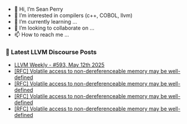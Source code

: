 - 👋 Hi, I’m Sean Perry
- 👀 I’m interested in compilers (c++, COBOL, llvm)
- 🌱 I’m currently learning ...
- 💞️ I’m looking to collaborate on ...
- 📫 How to reach me ...

<!---
s66perry/s66perry is a ✨ special ✨ repository because its `README.md` (this file) appears on your GitHub profile.
You can click the Preview link to take a look at your changes.
--->
### 📕 Latest LLVM Discourse Posts

<!-- DISCOURSE-LLVM:START -->
- [LLVM Weekly - #593, May 12th 2025](https://discourse.llvm.org/t/llvm-weekly-593-may-12th-2025/86304#post_1)
- [[RFC] Volatile access to non-dereferenceable memory may be well-defined](https://discourse.llvm.org/t/rfc-volatile-access-to-non-dereferenceable-memory-may-be-well-defined/86303#post_4)
- [[RFC] Volatile access to non-dereferenceable memory may be well-defined](https://discourse.llvm.org/t/rfc-volatile-access-to-non-dereferenceable-memory-may-be-well-defined/86303#post_3)
- [[RFC] Volatile access to non-dereferenceable memory may be well-defined](https://discourse.llvm.org/t/rfc-volatile-access-to-non-dereferenceable-memory-may-be-well-defined/86303#post_2)
- [[RFC] Volatile access to non-dereferenceable memory may be well-defined](https://discourse.llvm.org/t/rfc-volatile-access-to-non-dereferenceable-memory-may-be-well-defined/86303#post_1)
<!-- DISCOURSE-LLVM:END -->
